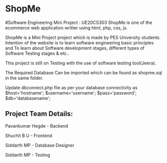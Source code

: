 # ShopMe

#Software Engineering Mini Project : UE20CS303
ShopMe is one of the ecommerce web application writter using html, php, css, js.

ShopMe is a Mini Project project which is made by PES University students. 
Intention of the website is to learn software engineering basic principles and
To learn about Software development stages, different types of Software Testing stages & etc..

This project is still on Testing with the use of software testing tool(Jeera).

The Required Database Can be imported which can be found as shopme.sql in the same folder.

Update dbconnect.php file as per your database connectivity as
$host='hostname';
$username='username';
$pass='password';
$db='databasename';

Project Team Details:
----------------------------
Pavankumar Hegde	- Backend

Shuchit B U      	- Frontend

Siddarth MP		- Database Designer

Siddarth MP		- Testing
